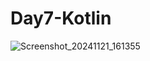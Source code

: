 ﻿# Day7-Kotlin
![Screenshot_20241121_161355](https://github.com/user-attachments/assets/11f8c5d6-ef4e-4208-9edb-e7ca643232ca)
